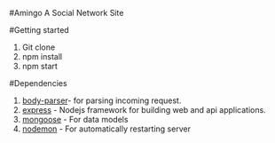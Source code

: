 #Amingo
A Social Network Site

#Getting started
1. Git clone
2. npm install
3. npm start

#Dependencies
1. [body-parser](https://www.npmjs.com/package/body-parser)- for parsing incoming request.
2. [express](https://expressjs.com/) - Nodejs framework for building web and api applications.
3. [mongoose](https://mongoosejs.com/) - For data models
4. [nodemon](https://www.npmjs.com/package/nodemon) - For automatically restarting server
